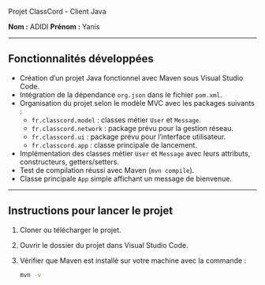 Projet ClassCord - Client Java

**Nom :** ADIDI
**Prénom :** Yanis

---

## Fonctionnalités développées

- Création d’un projet Java fonctionnel avec Maven sous Visual Studio Code.
- Intégration de la dépendance `org.json` dans le fichier `pom.xml`.
- Organisation du projet selon le modèle MVC avec les packages suivants :
  - `fr.classcord.model` : classes métier `User` et `Message`.
  - `fr.classcord.network` : package prévu pour la gestion réseau.
  - `fr.classcord.ui` : package prévu pour l’interface utilisateur.
  - `fr.classcord.app` : classe principale de lancement.
- Implémentation des classes métier `User` et `Message` avec leurs attributs, constructeurs, getters/setters.
- Test de compilation réussi avec Maven (`mvn compile`).
- Classe principale `App` simple affichant un message de bienvenue.

---

## Instructions pour lancer le projet

1. Cloner ou télécharger le projet.

2. Ouvrir le dossier du projet dans Visual Studio Code.

3. Vérifier que Maven est installé sur votre machine avec la commande :

   ```bash
   mvn -v